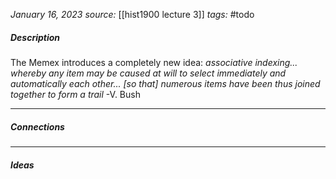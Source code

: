 *January 16, 2023*
*source:* [[hist1900 lecture 3]]
*tags:* #todo

##### Description
The Memex introduces a completely new idea:
*associative indexing... whereby any item may be caused at will to select immediately and automatically each other... [so that] numerous items have been thus joined together to form a trail* -V. Bush

---

##### Connections


---

##### Ideas

